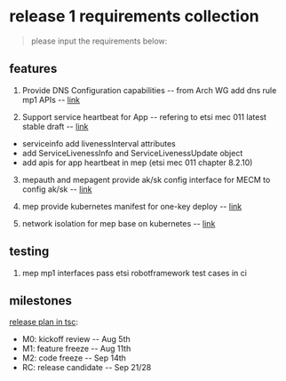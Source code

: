 # release 1 requirements collection

> please input the requirements below:


## features

1. Provide DNS Configuration capabilities -- from Arch WG
   add dns rule mp1 APIs -- [link](https://gitee.com/OSDT/dashboard?issue_id=I1OWJI)

2. Support service heartbeat for App -- refering to etsi mec 011 latest stable draft -- [link](https://gitee.com/OSDT/dashboard?issue_id=I1QGUZ)
- serviceinfo add livenessInterval attributes
- add ServiceLivenessInfo and ServiceLivenessUpdate object
- add apis for app heartbeat in mep (etsi mec 011 chapter 8.2.10) 

3. mepauth and mepagent provide ak/sk config interface for MECM to config ak/sk -- [link](https://gitee.com/OSDT/dashboard?issue_id=I1QGVD)

4. mep provide kubernetes manifest for one-key deploy -- [link](https://gitee.com/OSDT/dashboard?issue_id=I1QGV6)

5. network isolation for mep base on kubernetes  -- [link](https://gitee.com/OSDT/dashboard?issue_id=I1OY0L)

## testing

1. mep mp1 interfaces pass etsi robotframework test cases in ci


## milestones

[release plan in tsc](https://gitee.com/edgegallery/community/blob/master/TSC/Release/v0.9/%E7%89%88%E6%9C%AC%E8%AE%A1%E5%88%92.md): 

- M0: kickoff review -- Aug 5th
- M1: feature freeze -- Aug 11th
- M2: code freeze -- Sep 14th
- RC: release candidate -- Sep 21/28


